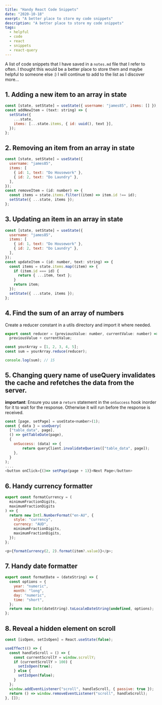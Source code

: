 ```yaml
---
title: "Handy React Code Snippets"
date: "2020-10-18"
exerpt: "A better place to store my code snippets"
description: "A better place to store my code snippets"
tags:
  - helpful
  - code
  - react
  - snippets
  - react-query
---
```


A list of code snippets that I have saved in a `notes.md` file that I refer to often. I thought this would be a better place to store them and maybe helpful to someone else :) I will continue to add to the list as I discover more...

## 1. Adding a new item to an array in state

```javascript
const [state, setState] = useState({ username: "james85", items: [] });
const addNewItem = (text: string) => {
  setState({
    ...state,
    items: [...state.items, { id: uuid(), text }],
  });
};
```

## 2. Removing an item from an array in state

```javascript
const [state, setState] = useState({
  username: "james85",
  items: [
    { id: 1, text: "Do Housework" },
    { id: 2, text: "Do Laundry" },
  ],
});
const removeItem = (id: number) => {
  const items = state.items.filter((item) => item.id !== id);
  setState({ ...state, items });
};
```

## 3. Updating an item in an array in state

```javascript
const [state, setState] = useState({
  username: "james85",
  items: [
    { id: 1, text: "Do Housework" },
    { id: 2, text: "Do Laundry" },
  ],
});
const updateItem = (id: number, text: string) => {
  const items = state.items.map((item) => {
    if (item.id === id) {
      return { ...item, text };
    }
    return item;
  });
  setState({ ...state, items });
};
```

## 4. Find the sum of an array of numbers

Create a reducer constant in a utils directory and import it where needed.

```javascript
export const reducer = (previousValue: number, currentValue: number) =>
  previousValue + currentValue;

const yourArray = [1, 2, 3, 4, 5];
const sum = yourArray.reduce(reducer);

console.log(sum); // 15
```

## 5. Changing query name of useQuery invalidates the cache and refetches the data from the server.

**important**: Ensure you use a `return` statement in the `onSuccess` hook inorder for it to wait for the response. Otherwise it will run before the response is received.

```javascript
const [page, setPage] = useState<number>(1);
const { data } = useQuery(
  ["table_data", page],
  () => getTableDate(page),
  {
    onSuccess: (data) => {
        return queryClient.invalidateQueries(["table_data", page]);
    },
  }
);
....
<button onClick={()=> setPage(page + 1)}>Next Page</button>
```

## 6. Handy currency formatter

```javascript
export const formatCurrency = (
  minimumFractionDigits,
  maximumFractionDigits
) => {
  return new Intl.NumberFormat("en-AU", {
    style: "currency",
    currency: "AUD",
    minimumFractionDigits,
    maximumFractionDigits,
  });
};

<p>{formatCurrency(2, 2).format(item?.value)}</p>;
```

## 7. Handy date formatter

```javascript
export const formatDate = (dateString) => {
  const options = {
    year: "numeric",
    month: "long",
    day: "numeric",
    time: "short",
  };
  return new Date(dateString).toLocaleDateString(undefined, options);
};
```

## 8. Reveal a hidden element on scroll

```javascript
const [isOpen, setIsOpen] = React.useState(false);

useEffect(() => {
  const handleScroll = () => {
    const currentScrollY = window.scrollY;
    if (currentScrollY > 100) {
      setIsOpen(true);
    } else {
      setIsOpen(false);
    }
  };
  window.addEventListener("scroll", handleScroll, { passive: true });
  return () => window.removeEventListener("scroll", handleScroll);
}, []);
```
